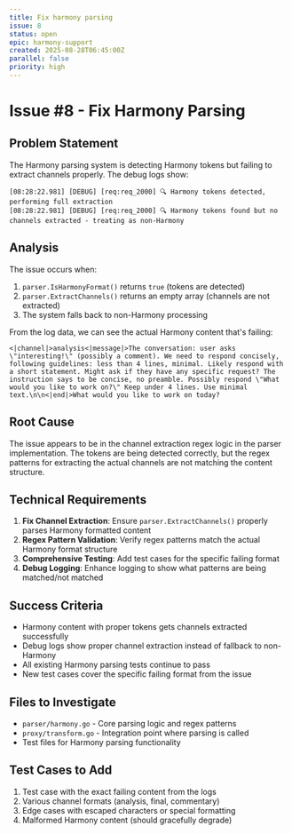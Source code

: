 ```yaml
---
title: Fix harmony parsing
issue: 8
status: open
epic: harmony-support
created: 2025-08-28T06:45:00Z
parallel: false
priority: high
---
```


# Issue #8 - Fix Harmony Parsing

## Problem Statement

The Harmony parsing system is detecting Harmony tokens but failing to extract channels properly. The debug logs show:

```
[08:28:22.981] [DEBUG] [req:req_2000] 🔍 Harmony tokens detected, performing full extraction
[08:28:22.981] [DEBUG] [req:req_2000] 🔍 Harmony tokens found but no channels extracted - treating as non-Harmony
```

## Analysis

The issue occurs when:
1. `parser.IsHarmonyFormat()` returns `true` (tokens are detected)
2. `parser.ExtractChannels()` returns an empty array (channels are not extracted)
3. The system falls back to non-Harmony processing

From the log data, we can see the actual Harmony content that's failing:
```
<|channel|>analysis<|message|>The conversation: user asks \"interesting!\" (possibly a comment). We need to respond concisely, following guidelines: less than 4 lines, minimal. Likely respond with a short statement. Might ask if they have any specific request? The instruction says to be concise, no preamble. Possibly respond \"What would you like to work on?\" Keep under 4 lines. Use minimal text.\n\n<|end|>What would you like to work on today?
```

## Root Cause

The issue appears to be in the channel extraction regex logic in the parser implementation. The tokens are being detected correctly, but the regex patterns for extracting the actual channels are not matching the content structure.

## Technical Requirements

1. **Fix Channel Extraction**: Ensure `parser.ExtractChannels()` properly parses Harmony formatted content
2. **Regex Pattern Validation**: Verify regex patterns match the actual Harmony format structure
3. **Comprehensive Testing**: Add test cases for the specific failing format
4. **Debug Logging**: Enhance logging to show what patterns are being matched/not matched

## Success Criteria

- Harmony content with proper tokens gets channels extracted successfully
- Debug logs show proper channel extraction instead of fallback to non-Harmony
- All existing Harmony parsing tests continue to pass
- New test cases cover the specific failing format from the issue

## Files to Investigate

- `parser/harmony.go` - Core parsing logic and regex patterns
- `proxy/transform.go` - Integration point where parsing is called
- Test files for Harmony parsing functionality

## Test Cases to Add

1. Test case with the exact failing content from the logs
2. Various channel formats (analysis, final, commentary)
3. Edge cases with escaped characters or special formatting
4. Malformed Harmony content (should gracefully degrade)